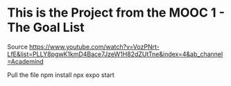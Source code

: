 # This is the Project from the MOOC 1 -  The Goal List

Source
https://www.youtube.com/watch?v=VozPNrt-LfE&list=PLLY8pgwK1kmD4Bace7JzeW1H82dZUtTne&index=4&ab_channel=Academind

Pull the file
    npm install
    npx expo start 